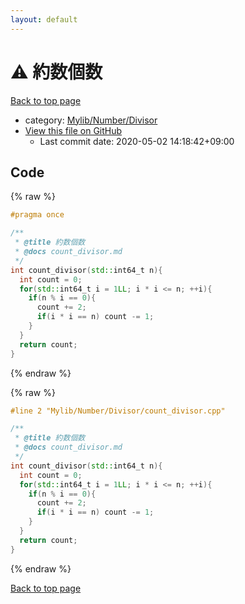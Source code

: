 ```yaml
---
layout: default
---
```


<!-- mathjax config similar to math.stackexchange -->
<script type="text/javascript" async
  src="https://cdnjs.cloudflare.com/ajax/libs/mathjax/2.7.5/MathJax.js?config=TeX-MML-AM_CHTML">
</script>
<script type="text/x-mathjax-config">
  MathJax.Hub.Config({
    TeX: { equationNumbers: { autoNumber: "AMS" }},
    tex2jax: {
      inlineMath: [ ['$','$'] ],
      processEscapes: true
    },
    "HTML-CSS": { matchFontHeight: false },
    displayAlign: "left",
    displayIndent: "2em"
  });
</script>

<script type="text/javascript" src="https://cdnjs.cloudflare.com/ajax/libs/jquery/3.4.1/jquery.min.js"></script>
<script src="https://cdn.jsdelivr.net/npm/jquery-balloon-js@1.1.2/jquery.balloon.min.js" integrity="sha256-ZEYs9VrgAeNuPvs15E39OsyOJaIkXEEt10fzxJ20+2I=" crossorigin="anonymous"></script>
<script type="text/javascript" src="../../../../assets/js/copy-button.js"></script>
<link rel="stylesheet" href="../../../../assets/css/copy-button.css" />


# :warning: 約数個数

<a href="../../../../index.html">Back to top page</a>

* category: <a href="../../../../index.html#e1d7bebd3991495167778e37d1d75d40">Mylib/Number/Divisor</a>
* <a href="{{ site.github.repository_url }}/blob/master/Mylib/Number/Divisor/count_divisor.cpp">View this file on GitHub</a>
    - Last commit date: 2020-05-02 14:18:42+09:00




## Code

<a id="unbundled"></a>
{% raw %}
```cpp
#pragma once

/**
 * @title 約数個数
 * @docs count_divisor.md
 */
int count_divisor(std::int64_t n){
  int count = 0;
  for(std::int64_t i = 1LL; i * i <= n; ++i){
    if(n % i == 0){
      count += 2;
      if(i * i == n) count -= 1;
    }
  }
  return count;
}

```
{% endraw %}

<a id="bundled"></a>
{% raw %}
```cpp
#line 2 "Mylib/Number/Divisor/count_divisor.cpp"

/**
 * @title 約数個数
 * @docs count_divisor.md
 */
int count_divisor(std::int64_t n){
  int count = 0;
  for(std::int64_t i = 1LL; i * i <= n; ++i){
    if(n % i == 0){
      count += 2;
      if(i * i == n) count -= 1;
    }
  }
  return count;
}

```
{% endraw %}

<a href="../../../../index.html">Back to top page</a>

